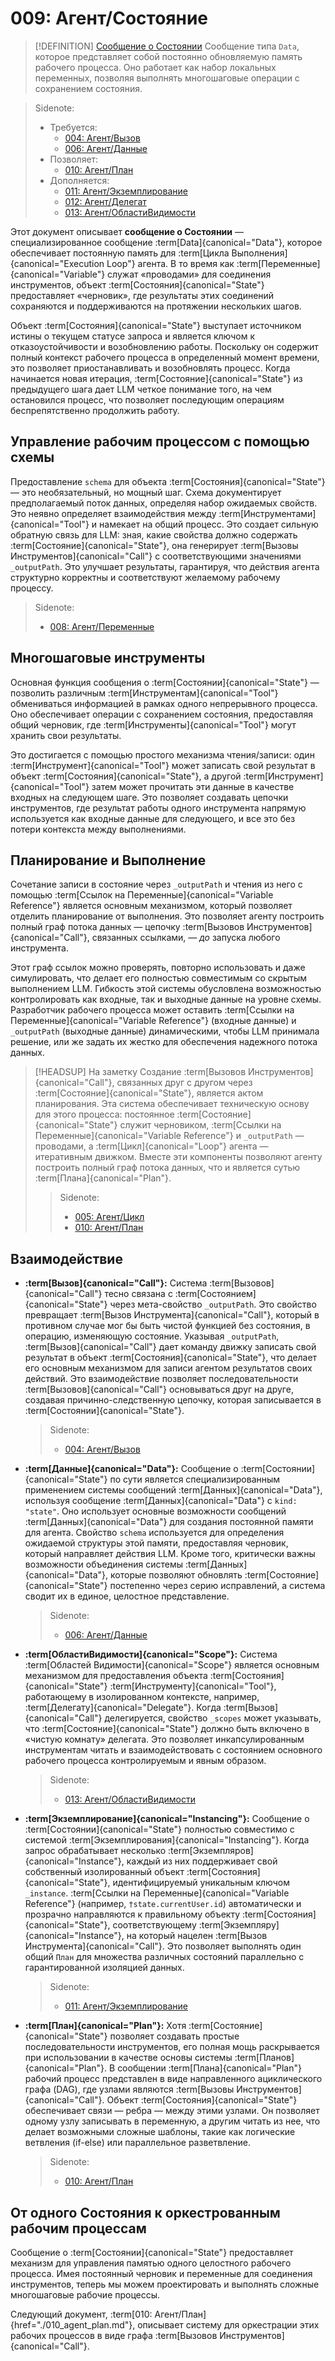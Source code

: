 # 009: Агент/Состояние

> [!DEFINITION] [Сообщение о Состоянии](./000_glossary.md)
> Сообщение типа `Data`, которое представляет собой постоянно обновляемую память рабочего процесса. Оно работает как набор локальных переменных, позволяя выполнять многошаговые операции с сохранением состояния.

> Sidenote:
> - Требуется:
>   - [004: Агент/Вызов](./004_agent/call.md)
>   - [006: Агент/Данные](./006_agent/data.md)
> - Позволяет:
>   - [010: Агент/План](./010_agent/plan.md)
> - Дополняется:
>   - [011: Агент/Экземплирование](./011_agent/instancing.md)
>   - [012: Агент/Делегат](./012_agent/delegate.md)
>   - [013: Агент/ОбластиВидимости](./013_agent/scopes.md)

Этот документ описывает **сообщение о Состоянии** — специализированное сообщение :term[Data]{canonical="Data"}, которое обеспечивает постоянную память для :term[Цикла Выполнения]{canonical="Execution Loop"} агента. В то время как :term[Переменные]{canonical="Variable"} служат «проводами» для соединения инструментов, объект :term[Состояния]{canonical="State"} предоставляет «черновик», где результаты этих соединений сохраняются и поддерживаются на протяжении нескольких шагов.

Объект :term[Состояния]{canonical="State"} выступает источником истины о текущем статусе запроса и является ключом к отказоустойчивости и возобновлению работы. Поскольку он содержит полный контекст рабочего процесса в определенный момент времени, это позволяет приостанавливать и возобновлять процесс. Когда начинается новая итерация, :term[Состояние]{canonical="State"} из предыдущего шага дает LLM четкое понимание того, на чем остановился процесс, что позволяет последующим операциям беспрепятственно продолжить работу.

## Управление рабочим процессом с помощью схемы

Предоставление `schema` для объекта :term[Состояния]{canonical="State"} — это необязательный, но мощный шаг. Схема документирует предполагаемый поток данных, определяя набор ожидаемых свойств. Это неявно определяет взаимодействия между :term[Инструментами]{canonical="Tool"} и намекает на общий процесс. Это создает сильную обратную связь для LLM: зная, какие свойства должно содержать :term[Состояние]{canonical="State"}, она генерирует :term[Вызовы Инструментов]{canonical="Call"} с соответствующими значениями `_outputPath`. Это улучшает результаты, гарантируя, что действия агента структурно корректны и соответствуют желаемому рабочему процессу.

> Sidenote:
> - [008: Агент/Переменные](./008_agent_variables.md)

## Многошаговые инструменты

Основная функция сообщения о :term[Состоянии]{canonical="State"} — позволить различным :term[Инструментам]{canonical="Tool"} обмениваться информацией в рамках одного непрерывного процесса. Оно обеспечивает операции с сохранением состояния, предоставляя общий черновик, где :term[Инструменты]{canonical="Tool"} могут хранить свои результаты.

Это достигается с помощью простого механизма чтения/записи: один :term[Инструмент]{canonical="Tool"} может записать свой результат в объект :term[Состояния]{canonical="State"}, а другой :term[Инструмент]{canonical="Tool"} затем может прочитать эти данные в качестве входных на следующем шаге. Это позволяет создавать цепочки инструментов, где результат работы одного инструмента напрямую используется как входные данные для следующего, и все это без потери контекста между выполнениями.

## Планирование и Выполнение

Сочетание записи в состояние через `_outputPath` и чтения из него с помощью :term[Ссылок на Переменные]{canonical="Variable Reference"} является основным механизмом, который позволяет отделить планирование от выполнения. Это позволяет агенту построить полный граф потока данных — цепочку :term[Вызовов Инструментов]{canonical="Call"}, связанных ссылками, — _до_ запуска любого инструмента.

Этот граф ссылок можно проверять, повторно использовать и даже симулировать, что делает его полностью совместимым со скрытым выполнением LLM. Гибкость этой системы обусловлена возможностью контролировать как входные, так и выходные данные на уровне схемы. Разработчик рабочего процесса может оставить :term[Ссылки на Переменные]{canonical="Variable Reference"} (входные данные) и `_outputPath` (выходные данные) динамическими, чтобы LLM принимала решение, или же задать их жестко для обеспечения надежного потока данных.

> [!HEADSUP] На заметку
> Создание :term[Вызовов Инструментов]{canonical="Call"}, связанных друг с другом через :term[Состояние]{canonical="State"}, является актом планирования. Эта система обеспечивает техническую основу для этого процесса: постоянное :term[Состояние]{canonical="State"} служит черновиком, :term[Ссылки на Переменные]{canonical="Variable Reference"} и `_outputPath` — проводами, а :term[Цикл]{canonical="Loop"} агента — итеративным движком. Вместе эти компоненты позволяют агенту построить полный граф потока данных, что и является сутью :term[Плана]{canonical="Plan"}.
>
> > Sidenote:
> >
> > - [005: Агент/Цикл](./005_agent_loop.md)
> > - [010: Агент/План](./010_agent_plan.md)

## Взаимодействие

- **:term[Вызов]{canonical="Call"}:** Система :term[Вызовов]{canonical="Call"} тесно связана с :term[Состоянием]{canonical="State"} через мета-свойство `_outputPath`. Это свойство превращает :term[Вызов Инструмента]{canonical="Call"}, который в противном случае мог бы быть чистой функцией без состояния, в операцию, изменяющую состояние. Указывая `_outputPath`, :term[Вызов]{canonical="Call"} дает команду движку записать свой результат в объект :term[Состояния]{canonical="State"}, что делает его основным механизмом для записи агентом результатов своих действий. Это взаимодействие позволяет последовательности :term[Вызовов]{canonical="Call"} основываться друг на друге, создавая причинно-следственную цепочку, которая записывается в :term[Состоянии]{canonical="State"}.

  > Sidenote:
  > - [004: Агент/Вызов](./004_agent_call.md)

- **:term[Данные]{canonical="Data"}:** Сообщение о :term[Состоянии]{canonical="State"} по сути является специализированным применением системы сообщений :term[Данных]{canonical="Data"}, используя сообщение :term[Данных]{canonical="Data"} с `kind: "state"`. Оно использует основные возможности сообщений :term[Данных]{canonical="Data"} для создания постоянной памяти для агента. Свойство `schema` используется для определения ожидаемой структуры этой памяти, предоставляя черновик, который направляет действия LLM. Кроме того, критически важны возможности объединения системы :term[Данных]{canonical="Data"}, которые позволяют обновлять :term[Состояние]{canonical="State"} постепенно через серию исправлений, а система сводит их в единое, целостное представление.

  > Sidenote:
  > - [006: Агент/Данные](./006_agent_data.md)

- **:term[ОбластиВидимости]{canonical="Scope"}:** Система :term[Областей Видимости]{canonical="Scope"} является основным механизмом для предоставления объекта :term[Состояния]{canonical="State"} :term[Инструменту]{canonical="Tool"}, работающему в изолированном контексте, например, :term[Делегату]{canonical="Delegate"}. Когда :term[Вызов]{canonical="Call"} делегируется, свойство `_scopes` может указывать, что :term[Состояние]{canonical="State"} должно быть включено в «чистую комнату» делегата. Это позволяет инкапсулированным инструментам читать и взаимодействовать с состоянием основного рабочего процесса контролируемым и явным образом.

  > Sidenote:
  > - [013: Агент/ОбластиВидимости](./013_agent_scopes.md)

- **:term[Экземплирование]{canonical="Instancing"}:** Сообщение о :term[Состоянии]{canonical="State"} полностью совместимо с системой :term[Экземплирования]{canonical="Instancing"}. Когда запрос обрабатывает несколько :term[Экземпляров]{canonical="Instance"}, каждый из них поддерживает свой собственный изолированный объект :term[Состояния]{canonical="State"}, идентифицируемый уникальным ключом `_instance`. :term[Ссылки на Переменные]{canonical="Variable Reference"} (например, `†state.currentUser.id`) автоматически и прозрачно направляются к правильному объекту :term[Состояния]{canonical="State"}, соответствующему :term[Экземпляру]{canonical="Instance"}, на который нацелен :term[Вызов Инструмента]{canonical="Call"}. Это позволяет выполнять один общий `План` для множества различных состояний параллельно с гарантированной изоляцией данных.

  > Sidenote:
  > - [011: Агент/Экземплирование](./011_agent_instancing.md)

- **:term[План]{canonical="Plan"}:** Хотя :term[Состояние]{canonical="State"} позволяет создавать простые последовательности инструментов, его полная мощь раскрывается при использовании в качестве основы системы :term[Планов]{canonical="Plan"}. В сообщении :term[Плана]{canonical="Plan"} рабочий процесс представлен в виде направленного ациклического графа (DAG), где узлами являются :term[Вызовы Инструментов]{canonical="Call"}. Объект :term[Состояния]{canonical="State"} обеспечивает связи — ребра — между этими узлами. Он позволяет одному узлу записывать в переменную, а другим читать из нее, что делает возможными сложные шаблоны, такие как логические ветвления (if-else) или параллельное разветвление.

  > Sidenote:
  > - [010: Агент/План](./010_agent_plan.md)

## От одного Состояния к оркестрованным рабочим процессам

Сообщение о :term[Состоянии]{canonical="State"} предоставляет механизм для управления памятью одного целостного рабочего процесса. Имея постоянный черновик и переменные для соединения инструментов, теперь мы можем проектировать и выполнять сложные многошаговые рабочие процессы.

Следующий документ, :term[010: Агент/План]{href="./010_agent_plan.md"}, описывает систему для оркестрации этих рабочих процессов в виде графа :term[Вызовов Инструментов]{canonical="Call"}.
